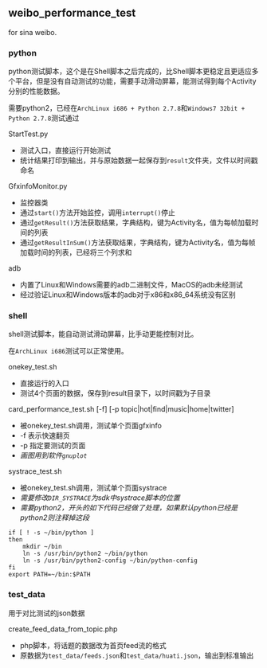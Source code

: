 ## weibo_performance_test

for sina weibo.

### python

python测试脚本，这个是在Shell脚本之后完成的，比Shell脚本更稳定且更适应多个平台，但是没有自动测试的功能，需要手动滑动屏幕，能测试得到每个Activity分别的性能数据。

需要python2，已经在`ArchLinux i686 + Python 2.7.8`和`Windows7 32bit + Python 2.7.8`测试通过


StartTest.py

- 测试入口，直接运行开始测试
- 统计结果打印到输出，并与原始数据一起保存到`result`文件夹，文件以时间戳命名


GfxinfoMonitor.py

- 监控器类
- 通过`start()`方法开始监控，调用`interrupt()`停止
- 通过`getResult()`方法获取结果，字典结构，键为Activity名，值为每帧加载时间的列表
- 通过`getResultInSum()`方法获取结果，字典结构，键为Activity名，值为每帧加载时间的列表，已经将三个列求和

adb

- 内置了Linux和Windows需要的adb二进制文件，MacOS的adb未经测试
- 经过验证Linux和Windows版本的adb对于x86和x86_64系统没有区别


### shell

shell测试脚本，能自动测试滑动屏幕，比手动更能控制对比。

在`ArchLinux i686`测试可以正常使用。

onekey_test.sh

- 直接运行的入口
- 测试4个页面的数据，保存到result目录下，以时间戳为子目录

card_performance_test.sh [-f] [-p topic|hot|find|music|home|twitter]

- 被onekey_test.sh调用，测试单个页面gfxinfo
- -f 表示快速翻页
- -p 指定要测试的页面
- *画图用到软件`gnuplot`*

systrace_test.sh

- 被onekey_test.sh调用，测试单个页面systrace
- *需要修改`DIR_SYSTRACE`为sdk中systrace脚本的位置*
- *需要python2，开头的如下代码已经做了处理，如果默认python已经是python2则注释掉这段*

```shell
if [ ! -s ~/bin/python ]
then
    mkdir ~/bin
    ln -s /usr/bin/python2 ~/bin/python
    ln -s /usr/bin/python2-config ~/bin/python-config
fi
export PATH=~/bin:$PATH
```


### test_data

用于对比测试的json数据

create_feed_data_from_topic.php

- php脚本，将话题的数据改为首页feed流的格式
- 原数据为`test_data/feeds.json`和`test_data/huati.json`，输出到标准输出


